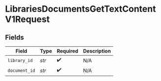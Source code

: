 # LibrariesDocumentsGetTextContentV1Request


## Fields

| Field              | Type               | Required           | Description        |
| ------------------ | ------------------ | ------------------ | ------------------ |
| `library_id`       | *str*              | :heavy_check_mark: | N/A                |
| `document_id`      | *str*              | :heavy_check_mark: | N/A                |